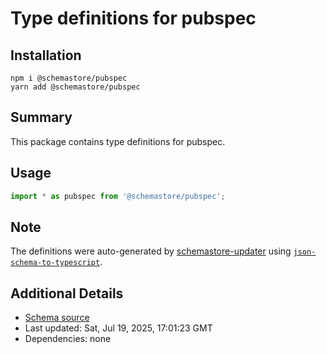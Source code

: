 # Type definitions for pubspec

## Installation

```
npm i @schemastore/pubspec
yarn add @schemastore/pubspec
```

## Summary

This package contains type definitions for pubspec.

## Usage

```ts
import * as pubspec from '@schemastore/pubspec';
```

## Note

The definitions were auto-generated by [schemastore-updater](https://github.com/ffflorian/schemastore-updater) using [`json-schema-to-typescript`](https://www.npmjs.com/package/json-schema-to-typescript).

## Additional Details

* [Schema source](https://github.com/SchemaStore/schemastore/tree/master/src/schemas/json/pubspec)
* Last updated: Sat, Jul 19, 2025, 17:01:23 GMT
* Dependencies: none
